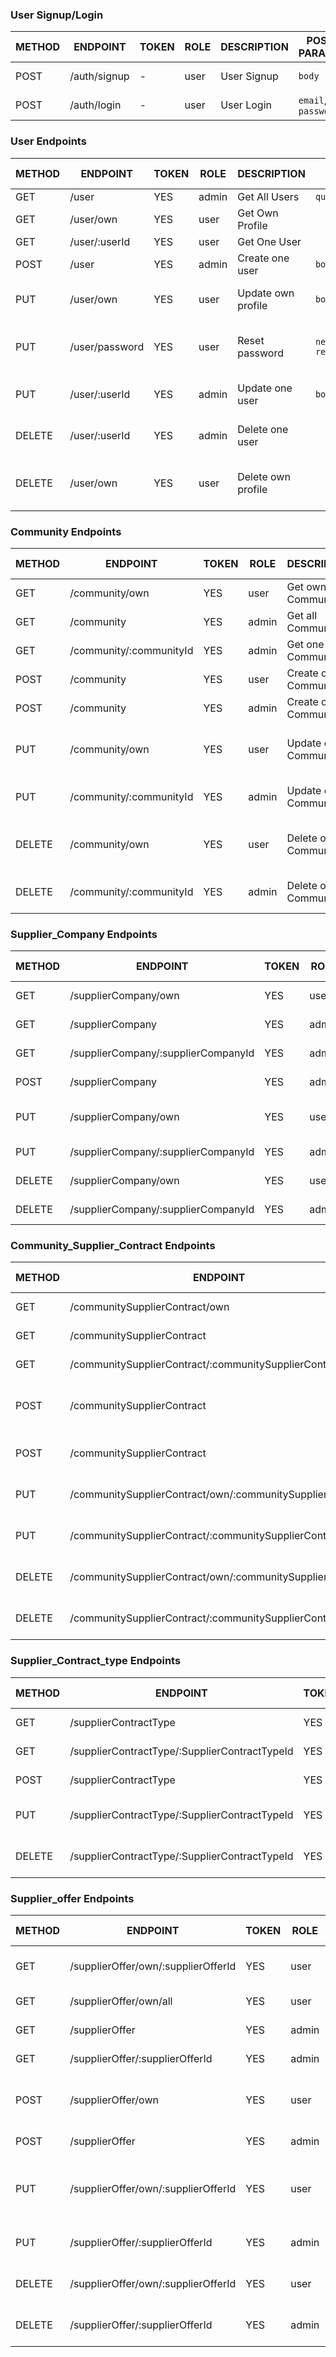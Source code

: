 
### User Signup/Login

METHOD | ENDPOINT         | TOKEN | ROLE | DESCRIPTION              | POST PARAMS                                     | RETURNS
-------|------------------|-------|------|--------------------|-------------------------------------------------------|--------------------
POST   | /auth/signup     | -     | user | User Signup              | `body`                                          | { token: `token` }
POST   | /auth/login      | -     | user | User Login               | `email`, `password`                             | { token: `token` }


### User Endpoints

METHOD | ENDPOINT         | TOKEN | ROLE | DESCRIPTION               | POST PARAMS                                     | RETURNS
-------|------------------|-------|------|---------------------------|-------------------------------------------------|--------------------
GET    | /user            | YES   | admin | Get All Users            | `query params`                                  | [{user}]
GET    | /user/own        | YES   | user  | Get Own Profile          |                                                 | {user}
GET    | /user/:userId    | YES   | user  | Get One User             |                                                 | {user}
POST   | /user            | YES   | admin | Create one user          | `body`                                          | {user}
PUT    | /user/own        | YES   | user  | Update own profile       | `body`                                          | {message: 'Profile updated'}
PUT    | /user/password   | YES   | user  | Reset password           | `newPassword` `repeatPassword`                  | { message: 'Password updated }
PUT    | /user/:userId    | YES   | admin | Update one user          | `body`                                          | {message: 'User updated'
DELETE | /user/:userId    | YES   | admin | Delete one user          |                                                 | {message: 'User deleted'}
DELETE | /user/own        | YES   | user  | Delete own profile       |                                                 | { message: 'Profile deleted' }


### Community Endpoints

METHOD | ENDPOINT                | TOKEN | ROLE | DESCRIPTION           | POST PARAMS                                     | RETURNS
-------|-------------------------|-------|------|-----------------------|-------------------------------------------------|--------------------
GET    | /community/own          | YES   | user  | Get own Community    |                                                 |  {community}
GET    | /community              | YES   | admin | Get all Communities  |                                                 |  [{community}]
GET    | /community/:communityId | YES   | admin | Get one Community    |                                                 |  {community}
POST   | /community              | YES   | user  | Create own Community | `body`                                          |  {community}                  
POST   | /community              | YES   | admin | Create one Community | `body`                                          |  {community}
PUT    | /community/own          | YES   | user  | Update own Community | `body`                                          |  {message: 'Own Community updated'}
PUT    | /community/:communityId | YES   | admin | Update one Community | `body`                                          |  {message: 'Community updated'
DELETE | /community/own          | YES   | user  | Delete own Community |                                                 |  {message: 'Own Community deleted'}
DELETE | /community/:communityId | YES   | admin | Delete one Community |                                                 |  {message: 'Community deleted'}


### Supplier_Company Endpoints

METHOD | ENDPOINT                            | TOKEN | ROLE | DESCRIPTION          | POST PARAMS                                               | RETURNS
-------|-------------------------------------|-------|------|-----------------------|----------------------------------------------------------|--------------------
GET    | /supplierCompany/own                | YES   | user  | Get own supplierCompany     |                                                   |  {supplierCompany}
GET    | /supplierCompany                    | YES   | admin | Get all supplierCompany     |                                                   |  [{supplierCompany}]
GET    | /supplierCompany/:supplierCompanyId | YES   | admin | Get one supplierCompany       |                                                 |  {supplierCompany}
POST   | /supplierCompany                    | YES   | admin | Create one supplierCompany    | `body`                                          |  {supplierCompany}
PUT    | /supplierCompany/own                | YES   | user  | Update own supplierCompanyy   | `body`                                          |  {message: 'Own Supplier Company updated'}
PUT    | /supplierCompany/:supplierCompanyId | YES   | admin | Update one supplierCompany    | `body`                                          |  {message: 'Supplier Company updated'}
DELETE | /supplierCompany/own                | YES   | user  | Delete own supplierCompany    |                                                 |  {message: 'Supplier Company deleted'}
DELETE | /supplierCompany/:supplierCompanyId | YES   | admin | Delete one usupplierCompany   |                                                 |  {message: 'Supplier Company deleted'}


### Community_Supplier_Contract Endpoints

METHOD | ENDPOINT                                                  | TOKEN | ROLE  | DESCRIPTION                                                                     | POST PARAMS  | RETURNS
-------|-----------------------------------------------------------|-------|-------|---------------------------------------------------------------------------------|--------------|--------------------
GET    | /communitySupplierContract/own                            | YES   | user  | Get all own communitySupplierContracts                                          |              |  [{communitySupplierContract}]
GET    | /communitySupplierContract                                | YES   | admin | Get all communitySupplierContract                                               |              |  [{communitySupplierContract}]
GET    | /communitySupplierContract/:communitySupplierContract     | YES   | admin | Get one communitySupplierContract                                               |              |  {communitySupplierContract}
POST   | /communitySupplierContract                                | YES   | admin | Create one communitySupplierContract (limit 1 per contract type per community)  | `body`       |  {communitySupplierContract}
POST   | /communitySupplierContract                                | YES   | user  | Create own communitySupplierContract (limit 1 per contract type)                | `body`       |  {communitySupplierContract}
PUT    | /communitySupplierContract/own/:communitySupplierContract | YES   | user  | Update own communitySupplierContract                                            | `body`       |  {message: 'Own CommunitySupplierContract updated'}
PUT    | /communitySupplierContract/:communitySupplierContract     | YES   | admin | Update one communitySupplierContract                                            | `body`       |  {message: 'CommunitySupplierContract updated'}
DELETE | /communitySupplierContract/own/:communitySupplierContract | YES   | user  | Delete own communitySupplierContract                                            |              |  {message: 'Own CommunitySupplierContract deleted'}
DELETE | /communitySupplierContract/:communitySupplierContract     | YES   | admin | Delete one communitySupplierContract                                            |              |  {message: 'CommunitySupplierContract deleted'}


### Supplier_Contract_type Endpoints

METHOD | ENDPOINT                                      | TOKEN | ROLE  | DESCRIPTION          | POST PARAMS                                             | RETURNS
-------|-----------------------------------------------|-------|-------|----------------------|---------------------------------------------------------|--------------------
GET    | /supplierContractType                         | YES   | admin | Get all supplierContractType       |                                |  [{supplierContractType}]
GET    | /supplierContractType/:SupplierContractTypeId | YES   | admin | Get one supplierContractType       |                                |  {supplierContractType}
POST   | /supplierContractType                         | YES   | admin | Create one supplierContractType    | `body`                         |  {supplierContractType}
PUT    | /supplierContractType/:SupplierContractTypeId | YES   | admin | Update one supplierContractType    | `body`                         |  {message: 'SupplierContractType updated'}
DELETE | /supplierContractType/:SupplierContractTypeId | YES   | admin | Delete one supplierContractType    |                                |  {message: 'SupplierContractType deleted'}

### Supplier_offer Endpoints 

METHOD | ENDPOINT                            | TOKEN | ROLE  | DESCRIPTION                                                  | POST PARAMS                                             | RETURNS
-------|-------------------------------------|-------|-------|--------------------------------------------------------------|---------------------------------------------------------|--------------------
GET    | /supplierOffer/own/:supplierOfferId | YES   | user  | Get one of my own supplierOffers                             |                                                         |  {supplierOffer}
GET    | /supplierOffer/own/all              | YES   | user  | Get all of own supplierOffers                                |                                                         |  [{supplierOffer}]
GET    | /supplierOffer                      | YES   | admin | Get all supplierOffers                                       |                                                         |  [{supplierOffer}]
GET    | /supplierOffer/:supplierOfferId     | YES   | admin | Get one supplierOffer                                        |                                                         |  {supplierOffer}
POST   | /supplierOffer/own                  | YES   | user  | Create one supplierOffer (solo user: 'supplier')             | `body`                                                  |  {supplierOffer}
POST   | /supplierOffer                      | YES   | admin | Create one supplierOffer                                     | `body`                                                  |  {supplierOffer}
PUT    | /supplierOffer/own/:supplierOfferId | YES   | user  | Update one of my own supplierOffers (solo user: 'supplier')  | `body`                                                  |  {message: 'Own Supplier Offer updated'}
PUT    | /supplierOffer/:supplierOfferId     | YES   | admin | Update one supplierOffer                                     | `body`                                                  |  {message: 'Supplier Offer updated'}
DELETE | /supplierOffer/own/:supplierOfferId | YES   | user  | Delete one of my own supplierOffers                          |                                                         |  {message: 'Supplier Offer deleted'}
DELETE | /supplierOffer/:supplierOfferId     | YES   | admin | Delete one supplierOffer                                     |                                                         |  {message: 'Supplier Offer deleted'}


